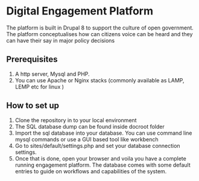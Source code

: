 # Digital Engagement Platform
The platform is built in Drupal 8 to support the culture of open government. The platform conceptualises how can citizens voice can be heard and they can have their say in major policy decisions

## Prerequisites
1. A http server, Mysql and PHP.
2. You can use Apache or Nginx stacks (commonly available as LAMP, LEMP etc for linux )

## How to set up
1. Clone the repository in to your local environment
2. The SQL database dump can be found inside docroot folder
3. Import the sql database into your database. You can use command line mysql commands or use a GUI based tool like workbench
4. Go to sites/default/settings.php and set your database connection settings.
5. Once that is done, open your browser and voila you have a complete running engagement platform. The database comes with some default entries to guide on workflows and capabilities of the system.
